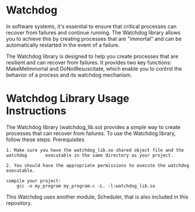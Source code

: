 # Watchdog

In software systems, it's essential to ensure that critical processes can recover from failures and continue running. The Watchdog library allows you to achieve this by creating processes that are "immortal" and can be automatically restarted in the event of a failure.

The Watchdog library is designed to help you create processes that are resilient and can recover from failures. It provides two key functions: MakeMeImmortal and DoNotResuscitate, which enable you to control the behavior of a process and its watchdog mechanism.

# Watchdog Library Usage Instructions

The Watchdog library (watchdog_lib.so) provides a simple way to create processes that can recover from failures. To use the Watchdog library, follow these steps:
Prerequisites

    1. Make sure you have the watchdog_lib.so shared object file and the watchdog       executable in the same directory as your project.

    2. You should have the appropriate permissions to execute the watchdog executable.

    compile your project:
        gcc -o my_program my_program.c -L. -l:watchdog_lib.so


This Watchdog uses another module, Scheduler, that is also included in this repository.

